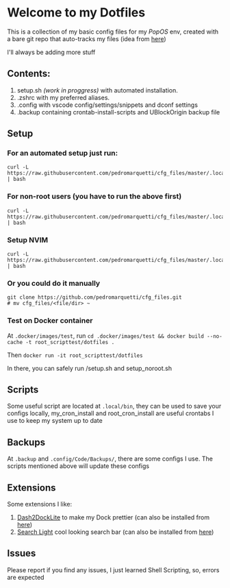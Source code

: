 # Welcome to my Dotfiles

This is a collection of my basic config files for my _PopOS_ env, created with a
bare git repo that auto-tracks my files (idea from
[here](https://www.atlassian.com/git/tutorials/dotfiles))

I'll always be adding more stuff

## Contents:

1. setup.sh _(work in proggress)_ with automated installation.
2. .zshrc with my preferred aliases.
3. .config with vscode config/settings/snippets and dconf settings
4. .backup containing crontab-install-scripts and UBlockOrigin backup file

## Setup

### For an automated setup just run:

```
curl -L https://raw.githubusercontent.com/pedromarquetti/cfg_files/master/.local/bin/setup.sh | bash
```

### For non-root users (you have to run the above first)

```
curl -L https://raw.githubusercontent.com/pedromarquetti/cfg_files/master/.local/bin/setup_noroot.sh | bash
```

### Setup NVIM

```
curl -L https://raw.githubusercontent.com/pedromarquetti/cfg_files/master/.local/bin/setup_nvim.sh | bash
```

### Or you could do it manually

```
git clone https://github.com/pedromarquetti/cfg_files.git
# mv cfg_files/<file/dir> ~
```

### Test on Docker container

At `.docker/images/test`, run
`cd .docker/images/test && docker build --no-cache -t root_scripttest/dotfiles .`

Then `docker run -it root_scripttest/dotfiles`

In there, you can safely run /setup.sh and setup_noroot.sh

## Scripts

Some useful script are located at `.local/bin`, they can be used to save your
configs locally, my_cron_install and root_cron_install are useful crontabs I use
to keep my system up to date

## Backups

At `.backup` and `.config/Code/Backups/`, there are some configs I use. The
scripts mentioned above will update these configs

## Extensions

Some extensions I like:

1. [Dash2DockLite](https://github.com/icedman/dash2dock-lite) to make my Dock
   prettier (can also be installed from
   [here](https://extensions.gnome.org/extension/4994/dash2dock-lite/))
1. [Search Light](https://github.com/icedman/search-light) cool looking search
   bar (can also be installed from
   [here](https://extensions.gnome.org/extension/5489/search-light/))

## Issues

Please report if you find any issues, I just learned Shell Scripting, so, errors
are expected
